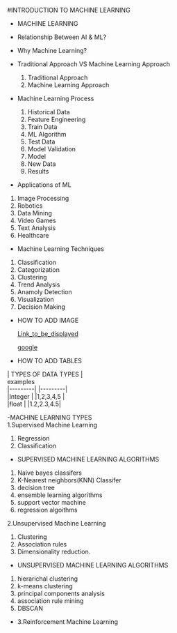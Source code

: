#INTRODUCTION TO MACHINE LEARNING
- MACHINE LEARNING
- Relationship Between AI & ML?
- Why Machine Learning?
- Traditional Approach VS Machine Learning Approach
  1. Traditional Approach
  2. Machine Learning Approach


- Machine Learning Process
  1. Historical Data
  2. Feature Engineering
  3. Train Data
  4. ML Algorithm
  5. Test Data
  6. Model Validation
  7. Model 
  8. New Data 
  9. Results
 
- Applications of ML  
 1. Image Processing
 2. Robotics
 3. Data Mining
 4. Video Games
 5. Text Analysis
 6. Healthcare

- Machine Learning Techniques
1. Classification
2. Categorization
3. Clustering
4. Trend Analysis
5. Anamoly Detection
4. Visualization
5. Decision Making

- HOW TO ADD IMAGE

   
  [Link_to_be_displayed](Action_link)

  [google](https://cdn.prod.website-files.com/627a5f477d5ec9079c88f0e2/65a542971ddfeaf8e64ea771_How-old-is-Google.png)

- HOW TO ADD TABLES

| TYPES OF DATA TYPES |  
examples   
|---------| |---------|  
|Integer  | |1,2,3,4,5 |  
|float   | |1.2,2.3,4.5|  


  -MACHINE LEARNING TYPES  
  1.Supervised Machine Learning
   1. Regression
   2. Classification 
   - SUPERVISED MACHINE LEARNING ALGORITHMS
   1. Naive bayes classifers
   2. K-Nearest neighbors(KNN) Classifer
   3. decision tree
   4. ensemble learning algorithms
   5. support vector machine 
   6. regression algoithms 


  2.Unsupervised Machine Learning  
   1. Clustering
   2. Association rules 
   3. Dimensionality reduction.  
   - UNSUPERVISED MACHINE LEARNING ALGORITHMS 
   1. hierarichal clustering 
   2. k-means clustering 
   3. principal components analysis
   4. association rule mining 
   5. DBSCAN
  - 3.Reinforcement Machine Learning  

  

